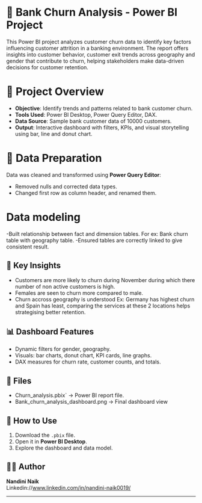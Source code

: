 # 💼 Bank Churn Analysis - Power BI Project

This Power BI project analyzes customer churn data to identify key factors influencing customer attrition in a banking environment. The report offers insights into customer behavior, customer exit trends across geography and gender that contribute to churn, helping stakeholders make data-driven decisions for customer retention.

# 📌 Project Overview

- **Objective**: Identify trends and patterns related to bank customer churn.
- **Tools Used**: Power BI Desktop, Power Query Editor, DAX.
- **Data Source**: Sample bank customer data of 10000 customers.
- **Output**: Interactive dashboard with filters, KPIs, and visual storytelling using bar, line and donut chart.

# 🧹 Data Preparation

Data was cleaned and transformed using **Power Query Editor**:
- Removed nulls and corrected data types.
- Changed first row as column header, and renamed them.

# Data modeling
-Built relationship between fact and dimension tables. For ex: Bank churn table with geography table.
-Ensured tables are correctly linked to give consistent result.
  
## 🧠 Key Insights

- Customers are more likely to churn during November during which there number of non active customers is high.
- Females are seen to churn more compared to male.
- Churn accross geography is understood Ex: Germany has highest churn and Spain has least, comparing the services at these 2 locations helps strategising better retention.

## 📊 Dashboard Features

- Dynamic filters for gender, geography.
- Visuals: bar charts, donut chart, KPI cards, line graphs.
- DAX measures for churn rate, customer counts, and totals.

## 📂 Files

- Churn_analysis.pbix` → Power BI report file.
- Bank_churn_analysis_dashboard.png -> Final dashboard view

## 🔗 How to Use

1. Download the `.pbix` file.
2. Open it in **Power BI Desktop**.
3. Explore the dashboard and data model.

## 👩‍💻 Author

**Nandini Naik**  
Linkedin://www.linkedin.com/in/nandini-naik0019/

---

